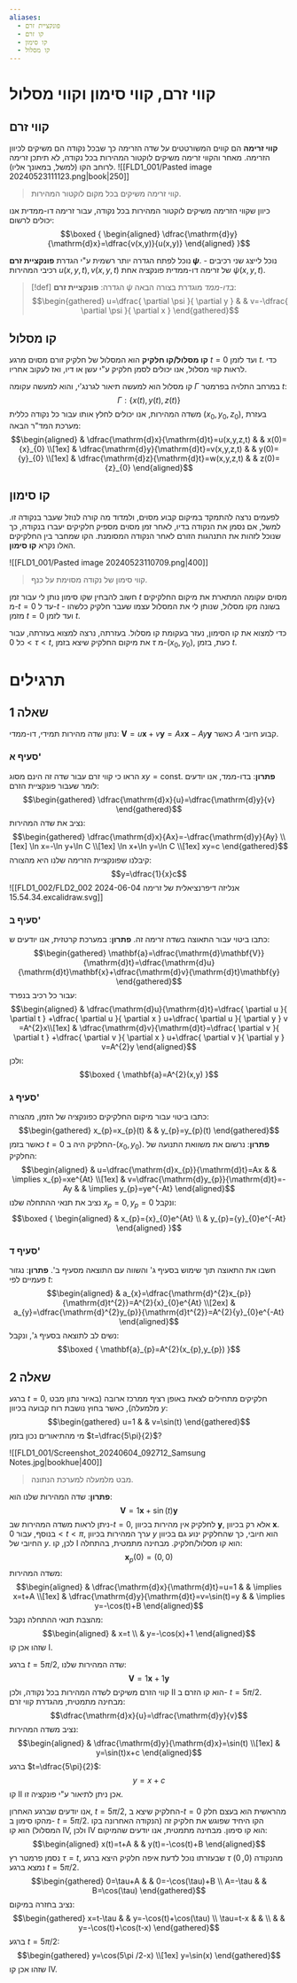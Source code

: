 ```yaml
---
aliases:
  - פונקציית זרם
  - קו זרם
  - קו סימון
  - קו מסלול
---
```

# קווי זרם, קווי סימון וקווי מסלול

## קווי זרם
**קווי זרימה** הם קווים המשורטטים על שדה הזרימה כך שבכל נקודה הם משיקים לכיוון הזרימה. מאחר והקווי זרימה משיקים לוקטור המהירות בכל נקודה, לא תיתכן זרימה לרוחב הקו (למשל, במאונך אליו).
![[FLD1_001/Pasted image 20240523111123.png|book|250]]
>קווי זרימה משיקים בכל מקום לוקטור המהירות.

כיוון שקווי הזרימה משיקים לוקטור המהירות בכל נקודה, עבור זרימה דו-ממדית אנו יכולים לרשום:
$$\boxed {
\begin{aligned}
\dfrac{\mathrm{d}y}{\mathrm{d}x}=\dfrac{v(x,y)}{u(x,y)}
\end{aligned}
 }$$

נוכל לפתח הגדרה יותר רשמית ע"י הגדרת **פונקציית זרם $\psi$**.  נוכל לייצג שני רכיבים - רכיבי המהירות $u(x,y,t),\,v(x,y,t)$ של זרימה דו-ממדית פונקציה אחת $\psi(x,y,t)$.

>[!def] הגדרה: 
**פונקציית זרם** $\psi$ *בדו-ממד* מוגדרת בצורה הבאה:
>$$\begin{gathered}
u=\dfrac{ \partial \psi }{ \partial y }  &  & v=-\dfrac{ \partial \psi }{ \partial x } 
\end{gathered}$$

## קו מסלול
**קו מסלול/קו חלקיק** הוא המסלול של חלקיק זורם מסוים מרגע $t=0$ ועד לזמן $t$. כדי לראות קווי מסלול, אנו יכולים לסמן חלקיק ע"י עשן או דיו, ואז לעקוב אחריו.

קו מסלול הוא למעשה תיאור לגרנג'י, והוא למעשה עקומה $\Gamma$ במרחב התלויה בפרמטר $t$:
$$\Gamma:\{ x(t),y(t),z(t) \}$$
משדה המהירות, אנו יכולים לחלץ אותו עבור כל נקודה כללית $({x}_{0},{y}_{0},{z}_{0})$, בעזרת מערכת המד"ר הבאה:
$$\begin{aligned}
 & \dfrac{\mathrm{d}x}{\mathrm{d}t}=u(x,y,z,t) &  & x(0)={x}_{0} \\[1ex]
 & \dfrac{\mathrm{d}y}{\mathrm{d}t}=v(x,y,z,t) &  & y(0)={y}_{0} \\[1ex]
 & \dfrac{\mathrm{d}z}{\mathrm{d}t}=w(x,y,z,t) &  & z(0)={z}_{0}
\end{aligned}$$
## קו סימון
לפעמים נרצה להתמקד במיקום קבוע מסוים, ולמדוד מה קורה לנוזל שעבר בנקודה זו. למשל, אם נסמן את הנקודה בדיו, לאחר זמן מסוים מספיק חלקיקים יעברו בנקודה, כך שנוכל לזהות את התנהגות הזורם לאחר הנקודה המסומנת. הקו שמחבר בין החלקיקים האלו נקרא **קו סימון**.

![[FLD1_001/Pasted image 20240523110709.png|400]]
>קווי סימון של נקודה מסוימת על כנף.

חשוב להבחין שקו סימון נותן לי עבור זמן $t$ מסוים עקומה המתארת את מיקום החלקיקים מ-$t=0$ עד ל-$t$ - בשונה מקו מסלול, שנותן לי את המסלול עצמו שעבר חלקיק כלשהו מזמן $t=0$ ועד לזמן $t$.

כדי למצוא את קו הסימון, נעזר בעקומת קו מסלול. בעזרתה, נרצה למצוא בעזרתה, עבור כל $0<\tau<t$, את מיקום החלקיק שיצא בזמן $\tau$ מ-$({x}_{0},{y}_{0})$, כעת, בזמן $t$.

# תרגילים
## שאלה 1
נתון שדה מהירות תמידי, דו-ממדי: $\mathbf{V}=u\mathbf{x}+v\mathbf{y}=Ax\mathbf{x}-Ay\mathbf{y}$ כאשר $A$ קבוע חיובי.
### סעיף א'
הראו כי קווי זרם עבור שדה זה הינם מסוג $xy=\text{const}$.
**פתרון**:
בדו-ממד, אנו יודעים לומר שעבור פונקציית הזרם:
$$\begin{gathered}
\dfrac{\mathrm{d}x}{u}=\dfrac{\mathrm{d}y}{v}
\end{gathered}$$
נציב את שדה המהירות:
$$\begin{gathered}
\dfrac{\mathrm{d}x}{Ax}=-\dfrac{\mathrm{d}y}{Ay} \\[1ex]
\ln x=-\ln y+\ln C \\[1ex]
\ln x+\ln y=\ln C \\[1ex]
xy=c
\end{gathered}$$
קיבלנו שפונקציית הזרימה שלנו היא מהצורה:
$$y=\dfrac{1}{x}c$$
![[FLD1_002/FLD2_002 אנליזה דיפרנציאלית של זרימה 2024-06-04 15.54.34.excalidraw.svg]]
 
### סעיף ב'
כתבו ביטוי עבור התאוצה בשדה זרימה זה.
**פתרון**:
במערכת קרטזית, אנו יודעים ש:
$$\begin{gathered}
\mathbf{a}=\dfrac{\mathrm{d}\mathbf{V}}{\mathrm{d}t}=\dfrac{\mathrm{d}u}{\mathrm{d}t}\mathbf{x}+\dfrac{\mathrm{d}v}{\mathrm{d}t}\mathbf{y}
\end{gathered}$$
עבור כל רכיב בנפרד:
$$\begin{aligned}
 & \dfrac{\mathrm{d}u}{\mathrm{d}t}=\dfrac{ \partial u }{ \partial t } +\dfrac{ \partial u }{ \partial x } u+\dfrac{ \partial u }{ \partial y } v =A^{2}x\\[1ex]
 & \dfrac{\mathrm{d}v}{\mathrm{d}t}=\dfrac{ \partial v }{ \partial t } +\dfrac{ \partial v }{ \partial x } u+\dfrac{ \partial v }{ \partial y } v=A^{2}y
\end{aligned}$$
ולכן:
$$\boxed {
\mathbf{a}=A^{2}(x,y)
 }$$

### סעיף ג'
כתבו ביטוי עבור מיקום החלקיקים כפונקציה של הזמן, מהצורה:
$$\begin{gathered}
x_{p}=x_{p}(t) &  & y_{p}=y_{p}(t)
\end{gathered}$$
כאשר בזמן $t=0$ החלקיק היה ב-$({x}_{0},{y}_{0})$.
**פתרון**:
נרשום את משוואת התנועה של החלקיק:
$$\begin{aligned}
 & u=\dfrac{\mathrm{d}x_{p}}{\mathrm{d}t}=Ax &  & \implies x_{p}=xe^{At} \\[1ex]
 & v=\dfrac{\mathrm{d}y_{p}}{\mathrm{d}t}=-Ay  &  & \implies y_{p}=ye^{-At}
\end{aligned}$$
נציב את תנאי ההתחלה שלנו $x_{p}=0,\,y_{p}=0$ ונקבל:
$$\boxed {
\begin{aligned}
 & x_{p}={x}_{0}e^{At} \\
 & y_{p}={y}_{0}e^{-At}
\end{aligned}
 }$$
### סעיף ד'
חשבו את התאוצה תוך  שימוש בסעיף ג' והשווה עם התוצאה מסעיף ב'.
**פתרון**:
נגזור פעמיים לפי $t$:
$$\begin{aligned}
 & a_{x}=\dfrac{\mathrm{d}^{2}x_{p}}{\mathrm{d}t^{2}}=A^{2}{x}_{0}e^{At} \\[2ex]
 & a_{y}=\dfrac{\mathrm{d}^{2}y_{p}}{\mathrm{d}t^{2}}=A^{2}{y}_{0}e^{-At}
\end{aligned}$$
נשים לב לתוצאה בסעיף ג', ונקבל:
$$\boxed {
\mathbf{a}_{p}=A^{2}(x_{p},y_{p})
 }$$

## שאלה 2
ברגע $t=0$, חלקיקים מתחילים לצאת באופן רציף ממרכז ארובה (באיור נתון מבט מלמעלה), כאשר בחוץ נושבת רוח קבועה בכיוון $y$:
$$\begin{gathered}
u=1 &  & v=\sin(t)
\end{gathered}$$
מי מהתיאורים נכון בזמן $t=\dfrac{5\pi}{2}$?

![[FLD1_001/Screenshot_20240604_092712_Samsung Notes.jpg|bookhue|400]]
>מבט מלמעלה למערכת הנתונה.

**פתרון**:
שדה המהירות שלנו הוא:
$$\mathbf{V}=1\mathbf{x}+\sin(t)\mathbf{y}$$
ניתן לראות משדה המהירות שב-$t=0$, לחלקיק אין מהירות בכיוון $\mathbf{y}$, אלא רק בכיוון $\mathbf{x}$. בנוסף, עבור $0<t<\pi$, ערך המהירות בכיוון $y$ הוא חיובי, כך שהחלקיק ינוע גם בכיוון החיובי של $y$. לכן, קו $\mathrm{I}$ הוא קו מסלול/חלקיק. מבחינה מתמטית, בהתחלה:
$$\mathbf{x}_{p}(0)=(0,0)$$
משדה המהירות:
$$\begin{aligned}
 & \dfrac{\mathrm{d}x}{\mathrm{d}t}=u=1 &  & \implies x=t+A \\[1ex]
 & \dfrac{\mathrm{d}y}{\mathrm{d}t}=v=\sin(t)=y &  & \implies y=-\cos(t)+B
\end{aligned}$$
מהצבת תנאי ההתחלה נקבל:
$$\begin{aligned}
 & x=t \\
 & y=-\cos(x)+1
\end{aligned}$$
שזהו אכן קו $\mathrm{I}$.

ברגע $t=5\pi /2$, שדה המהירות שלנו:
$$\mathbf{V}=1\mathbf{x}+1\mathbf{y}$$
קווי הזרם משיקים לשדה המהירות בכל נקודה, ולכן $\mathrm{II}$ הוא קו הזרם ב- $t=5\pi /2$. מבחינה מתמטית, מהגדרת קווי זרם:
$$\dfrac{\mathrm{d}x}{u}=\dfrac{\mathrm{d}y}{v}$$
נציב משדה המהירות:
$$\begin{aligned}
 & \dfrac{\mathrm{d}y}{\mathrm{d}x}=\sin(t) \\[1ex]
 & y=\sin(t)x+c
\end{aligned}$$
ברגע $t=\dfrac{5\pi}{2}$:
$$y=x+c$$
קו $\mathrm{II}$ אכן ניתן לתיאור ע"י פונקציה זו.


אנו יודעים שברגע האחרון, $t=5\pi /2$, החלקיק שיצא ב-$t=0$ מהראשית הוא בעצם חלק מהקו סימון ב- $t=5\pi /2$. הקו היחיד שפוגש את חלקיק זה (הנקודה האחרונה בקו המסלול) הוא קו $\mathrm{IV}$, ולכן $\mathrm{IV}$ הוא קו סימון. מבחינה מתמטית, אנו יודעים שהמיקום:
$$\begin{aligned}
x(t)=t+A &  & y(t)=-\cos(t)+B
\end{aligned}$$
נסמן פרמטר רץ $\tau=t$, שבעזרתו נוכל לדעת איפה חלקיק היצא ברגע $\tau$ מהנקודה $(0,0)$ נמצא ברגע $t=5\pi /2$.
$$\begin{gathered}
0=\tau+A &  & 0=-\cos(\tau)+B \\
A=-\tau &  & B=\cos(\tau)
\end{gathered}$$
נציב בחזרה במיקום:
$$\begin{gathered}
x=t-\tau &  & y=-\cos(t)+\cos(\tau) \\
\tau=t-x &  &  \\
 &  & y=-\cos(t)+\cos(t-x)
\end{gathered}$$
ברגע $t=5\pi /2$:
$$\begin{gathered}
y=\cos(5\pi /2-x) \\[1ex]
y=\sin(x)
\end{gathered}$$
שזהו אכן קו $\mathrm{IV}$.